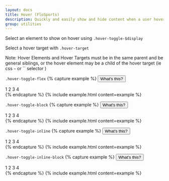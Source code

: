 ```yaml
---
layout: docs
title: Hover (FloSports)
description: Quickly and easily show and hide content when a user hovers over certain elements
group: utilities
---
```


Select an element to show on hover using `.hover-toggle-$display`

Select a hover target with `.hover-target`

Note: Hover Elements and Hover Targets must be in the same parent and be general siblings, or the hover element may be a child of the hover target (ie css `~` or `` selector )

`.hover-toggle-flex`
{% capture example %}
<button class="btn btn-primary hover-target">What's this?</button>

<div class="hover-toggle-flex position-absolute bg-tint text-light w-100 justify-content-around">
  <span>1</span>
  <span>2</span>
  <span>3</span>
  <span>4</span>
</div>
{% endcapture %}
{% include example.html content=example %}

`.hover-toggle-block`
{% capture example %}
<button class="btn btn-primary hover-target">What's this?</button>

<div class="hover-toggle-block position-absolute bg-tint text-light">
  <span>1</span>
  <span>2</span>
  <span>3</span>
  <span>4</span>
</div>
{% endcapture %}
{% include example.html content=example %}

`.hover-toggle-inline`
{% capture example %}
<button class="btn btn-primary hover-target">What's this?</button>

<div class="hover-toggle-inline position-absolute bg-tint text-light">
  <span>1</span>
  <span>2</span>
  <span>3</span>
  <span>4</span>
</div>
{% endcapture %}
{% include example.html content=example %}

`.hover-toggle-inline-block`
{% capture example %}
<button class="btn btn-primary hover-target">What's this?</button>

<div class="hover-toggle-inline-block position-absolute bg-tint text-light">
  <span>1</span>
  <span>2</span>
  <span>3</span>
  <span>4</span>
</div>
{% endcapture %}
{% include example.html content=example %}
